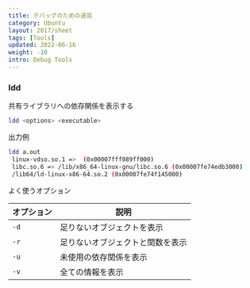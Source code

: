 ```yaml
---
title: デバッグのための道具
category: Ubuntu
layout: 2017/sheet
tags: [Tools]
updated: 2022-06-16
weight: -10
intro: Debug Tools
---
```




### ldd

共有ライブラリへの依存関係を表示する

```bash
ldd <options> <executable>
```

出力例

```bash
ldd a.out
 linux-vdso.so.1 =>  (0x00007fff089ff000)
 libc.so.6 => /lib/x86_64-linux-gnu/libc.so.6 (0x00007fe74edb3000)
 /lib64/ld-linux-x86-64.so.2 (0x00007fe74f145000)
```

よく使うオプション

| オプション | 説明               |
|-------|------------------|
| `-d`  | 足りないオブジェクトを表示    |
| `-r`  | 足りないオブジェクトと関数を表示 |
| `-u`  | 未使用の依存関係を表示      |
| `-v`  | 全ての情報を表示         |

